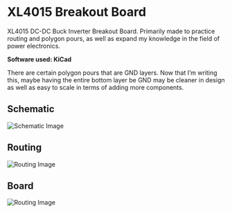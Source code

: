 # XL4015 Breakout Board

XL4015 DC-DC Buck Inverter Breakout Board. Primarily made to practice routing and polygon pours, as well as expand my knowledge in the field of power electronics.

**Software used: KiCad**

There are certain polygon pours that are GND layers. Now that I’m writing this, maybe having the entire bottom layer be GND may be cleaner in design as well as easy to scale in terms of adding more components.

## Schematic

![Schematic Image](./images/schematic.png)

## Routing

![Routing Image](./images/routing.png)


## Board

![Routing Image](./images/board.png)